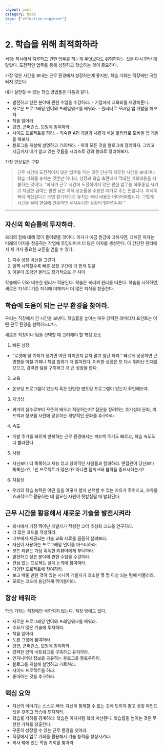 ```yaml
---
layout: post
category: book
tags: ["effective-engineer"] 
---
```


# 2. 학습을 위해 최적화하라

서평: 회사에서 지루하고 편한 업무를 하는게 무엇보다도 위험하다는 것을 다시 한번 깨달았다. 도전적인 업무를 통해 성장하고 학습하는 것이 중요하다.

가장 많은 시간을 보내는 근무 환경에서 성장하는게 좋지만, 학습 기회는 직장에만 국한되지 않는다.

내가 실천할 수 있는 학습 방법들은 다음과 같다.
- 발전하고 싶은 분야에 관한 수업을 수강하라. - 기업에서 교육비를 제공해준다.
- 새로운 프로그래밍 언어와 프레임워크를 배워라. - 플러터로 모바일 앱 개발을 해보자.
- 책을 읽어라.
- 강연, 콘퍼런스, 모임에 참여하라.
- 사이드 프로젝트를 하라. - 익숙한 API 개발과 새롭게 배울 플러터로 모바일 앱 개발을 해보자.
- 블로그를 개설해 설명하고 가르쳐라. - 위의 모든 것을 블로그에 정리하자. 그리고 지금까지 내가 알고 있는 것들을 시리즈로 강의 형태로 정리해보자.


가장 인상깊은 구절
> 근무 시간에 도전적이지 않은 업무를 하는 것은 단순히 지루한 시간을 보내거나 학습 기회를 놓치는 것뿐만 아니라,
> 성장과 학습 측면에서 막대한 기회비용을 지불하는 것이다.
> "회사가 근무 시간에 도전적이지 않은 편한 업무를 하루종일 시키고 지급한 급여는 훨씬 낮은 지적 상승률을 수용한 대가로 주는 돈입니다.
> 지식이 복리 계산된다고 보면 장기적으로 놓치는 복리 비용은 어마어마합니다. 그렇게 시간을 끌며 현실에 안주하면 무시무시한 상황이 벌어집니다."

---

## 자신의 학습률에 투자하라.

복리의 힘에 대해 많이 들어봤을 것이다. 이자가 예금 원금에 더해지면, 더해진 이자는 미래의 이자를 창출하는 작업에 투입되어서 더 많은 이자를 생성한다.
이 간단한 원리에서 세 가지 중요한 교훈을 얻을 수 있다.
1. 지수 성장 곡선을 그린다.
2. 일찍 시작할수록 빠른 성장 구간에 더 먼저 도달
3. 이율이 조금만 올라도 장기적으로 큰 차이

학습에도 이와 비슷한 원리가 적용된다. 학습은 복리의 원리를 따른다. 학습을 시작하면, 새로운 지식이 기존 지식에 더해져서 더 많은 지식을 창출한다.

## 학습에 도움이 되는 근무 환경을 찾아라.
우리는 직장에서 긴 시간을 보낸다. 학습률을 높이는 매우 강력한 레버리지 포인트는 어떤 근무 환경을 선택하느냐다.

새로운 직장이나 팀을 선택할 때 고려해야 할 핵심 요소
1. 빠른 성장
- "로켓에 탈 기회가 생기면 어떤 자리인지 묻지 말고 일단 타라." 빠르게 성장하면 큰 영향을 미칠 기회나 책임 범위가 더 많아진다.
이러한 성장은 또 다시 뛰어난 인재를 모으고, 강력한 팀을 구축하고 더 큰 성장을 한다.
2. 교육
- 온보딩 프로그램이 있는지 혹은 탄탄한 멘토링 프로그램이 있는지 확인해보자.
3. 개방성
- 과거의 실수로부터 꾸준히 배우고 적응하는지? 질문을 장려하는 호기심의 문화, 피드백과 정보를 사전에 공유하는 개방적인 문화를 추구하라.
4. 속도
- 개발 주기를 빠르게 반복하는 근무 환경에서는 피드백 주기도 빠르고, 학습 속도도 더 빨라진다.
5. 사람
- 자신보다 더 똑똑하고 재능 있고 창의적인 사람들과 함께하라. 면접관이 당신보다 똑똑한가?, 1인 프로젝트가 많은가? 아니면 팀워크와 협력을 중요시하는가?
6. 자율성
- 우리의 학습 능력은 어떤 일을 어떻게 할지 선택할 수 있는 자유가 주어지고, 자유를 효과적으로 활용하는 데 필요한 자원이 뒷받침될 때 발휘된다.

## 근무 시간을 활용해서 새로운 기술을 발전시켜라
- 회사에서 가장 뛰어난 개발자가 작성한 코어 추상화 코드를 연구하라.
- 더 많은 코드를 작성하라.
- 내부에서 제공되는 기술 교육 자료를 꼼꼼히 살펴보라.
- 자신이 사용하는 프로그래밍 언어를 마스터하라.
- 코드 리뷰는 가장 혹독한 리뷰어에게 부탁하라.
- 발전하고 싶은 분야에 관한 수업을 수강하라.
- 관심 있는 프로젝트 설계 논의에 참여하라.
- 다양한 프로젝트에 참여하라.
- 보고 배울 만한 것이 있는 시니어 개발자가 최소한 몇 명 이상 되는 팀에 머물러라.
- 모르는 코드에 용감하게 뛰어들어라.

## 항상 배워라
학습 기회는 직장에만 국한되지 않는다. 직장 밖에도 있다.
- 새로운 프로그래밍 언어와 프레임워크를 배워라.
- 수요가 많은 기술에 투자하라.
- 책을 읽어라.
- 토론 그룹에 참여하라.
- 강연, 콘퍼런스, 모임에 참여하라.
- 강력한 인맥 네트워크를 구축하고 유지하라.
- 엔지니어링 정보를 공유하는 블로그를 팔로우하라.
- 블로그를 개설해 설명하고 가르쳐라.
- 사이드 프로젝트를 하라.
- 좋아하는 것을 추구하라.

## 핵심 요약
- 자신의 이야기는 스스로 써라: 자신이 통제할 수 없는 것에 탓하지 말고 성장 마인드셋을 갖추고 학습에 투자하라.
- 학습률 저하를 경계하라: 학습은 이자처럼 복리 계산된다. 학습률을 높이는 것은 무한한 가치를 창출한다.
- 꾸준히 성장할 수 있는 근무 환경을 찾아라.
- 직장에서 업무 기회를 활용해서 기술 능력을 향상시켜라.
- 회사 밖에 있는 학습 기회를 찾아라.

